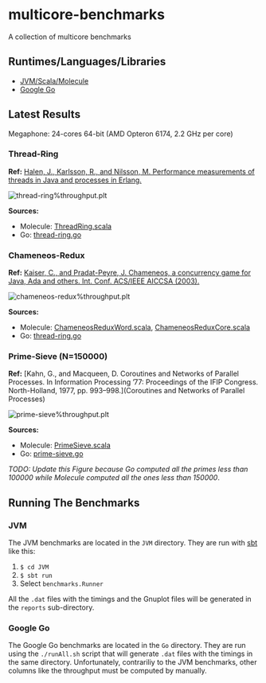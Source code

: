 # multicore-benchmarks

A collection of multicore benchmarks

## Runtimes/Languages/Libraries

- [JVM/Scala/Molecule](https://github.com/molecule-labs/molecule#molecule)
- [Google Go](http://golang.org/)

## Latest Results

Megaphone: 24-cores 64-bit (AMD Opteron 6174, 2.2 GHz per core)

### Thread-Ring

**Ref:** [Halen, J., Karlsson, R., and Nilsson, M. Performance measurements of threads in Java and
processes in Erlang.](http://www.sics.se/~joe/ericsson/du98024.htm)

![thread-ring%throughput.plt](https://raw.github.com/sbocq/multicore-benchmarks/master/reports/megaphone/comparison/thread-ring.png)

**Sources:** 
- Molecule: [ThreadRing.scala](https://github.com/sbocq/multicore-benchmarks/blob/master/JVM/src/main/scala/benchmarks/molecule/ThreadRing.scala)
- Go: [thread-ring.go](ttps://github.com/sbocq/multicore-benchmarks/blob/master/Go/thread-ring.go)

### Chameneos-Redux

**Ref:** [Kaiser, C., and Pradat-Peyre, J. Chameneos, a concurrency game for Java, Ada and others. Int.
Conf. ACS/IEEE AICCSA (2003).](http://cedric.cnam.fr/fichiers/RC474.pdf)

![chameneos-redux%throughput.plt](https://raw.github.com/sbocq/multicore-benchmarks/master/reports/megaphone/comparison/chameneos-redux.png)

**Sources:** 
- Molecule: [ChameneosReduxWord.scala](https://github.com/sbocq/multicore-benchmarks/blob/master/JVM/src/main/scala/benchmarks/molecule/ChameneosReduxWord.scala), [ChameneosReduxCore.scala](https://github.com/sbocq/multicore-benchmarks/blob/master/JVM/src/main/scala/benchmarks/molecule/ChameneosReduxCore.scala)
- Go: [thread-ring.go](ttps://github.com/sbocq/multicore-benchmarks/blob/master/Go/chameneos-redux.go)

### Prime-Sieve (N=150000)

**Ref:** [Kahn, G., and Macqueen, D. Coroutines and Networks of Parallel Processes. In Information Processing ’77: Proceedings of the IFIP Congress. North-Holland, 1977, pp. 993–998.](Coroutines and Networks of Parallel Processes)

![prime-sieve%throughput.plt](https://raw.github.com/sbocq/multicore-benchmarks/master/reports/megaphone/comparison/prime-sieve.png)

**Sources:** 
- Molecule: [PrimeSieve.scala](https://github.com/sbocq/multicore-benchmarks/blob/master/JVM/src/main/scala/benchmarks/molecule/PrimeSieve.scala)
- Go: [prime-sieve.go](ttps://github.com/sbocq/multicore-benchmarks/blob/master/Go/prime-sieve.go)

_TODO: Update this Figure because Go computed all the primes less than 100000 while Molecule computed all the ones less than 150000_.

## Running The Benchmarks

### JVM

The JVM benchmarks are located in the `JVM` directory. They are run with [sbt](http://www.scala-sbt.org/release/docs/Getting-Started/Setup) like this:

1. `$ cd JVM`
2. `$ sbt run`
3. Select `benchmarks.Runner`

All the `.dat` files with the timings and the Gnuplot files will be generated in the `reports` sub-directory.

### Google Go

The Google Go benchmarks are located in the `Go` directory. They are run using the `./runAll.sh` script that will generate `.dat` files with the timings in the same directory. Unfortunately, contrariliy to the JVM benchmarks, other columns like the throughput must be computed by manually.